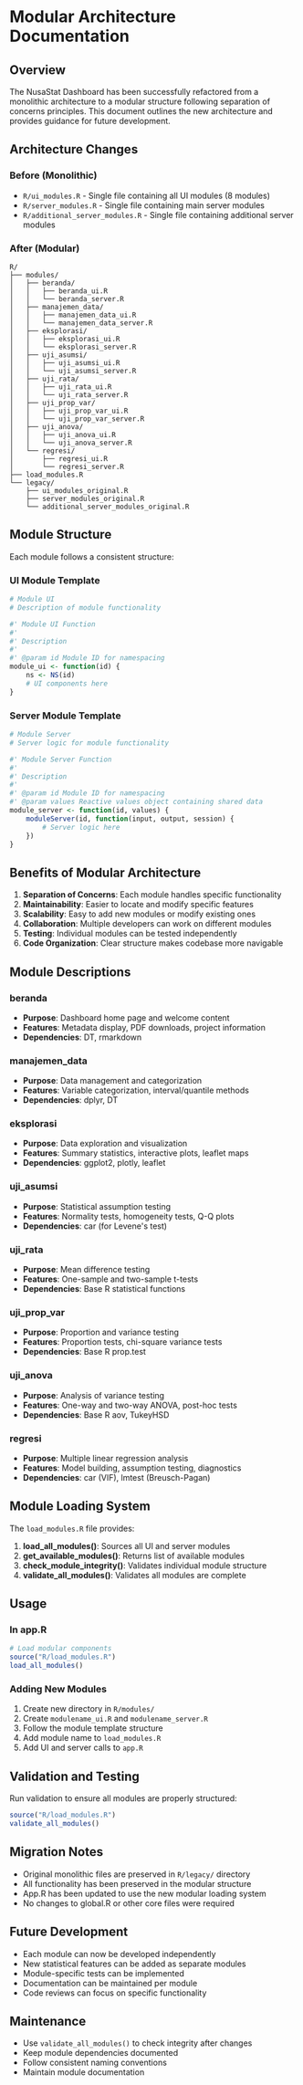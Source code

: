 # Modular Architecture Documentation

## Overview

The NusaStat Dashboard has been successfully refactored from a monolithic architecture to a modular structure following separation of concerns principles. This document outlines the new architecture and provides guidance for future development.

## Architecture Changes

### Before (Monolithic)
- `R/ui_modules.R` - Single file containing all UI modules (8 modules)
- `R/server_modules.R` - Single file containing main server modules 
- `R/additional_server_modules.R` - Single file containing additional server modules

### After (Modular)
```
R/
├── modules/
│   ├── beranda/
│   │   ├── beranda_ui.R
│   │   └── beranda_server.R
│   ├── manajemen_data/
│   │   ├── manajemen_data_ui.R
│   │   └── manajemen_data_server.R
│   ├── eksplorasi/
│   │   ├── eksplorasi_ui.R
│   │   └── eksplorasi_server.R
│   ├── uji_asumsi/
│   │   ├── uji_asumsi_ui.R
│   │   └── uji_asumsi_server.R
│   ├── uji_rata/
│   │   ├── uji_rata_ui.R
│   │   └── uji_rata_server.R
│   ├── uji_prop_var/
│   │   ├── uji_prop_var_ui.R
│   │   └── uji_prop_var_server.R
│   ├── uji_anova/
│   │   ├── uji_anova_ui.R
│   │   └── uji_anova_server.R
│   └── regresi/
│       ├── regresi_ui.R
│       └── regresi_server.R
├── load_modules.R
└── legacy/
    ├── ui_modules_original.R
    ├── server_modules_original.R
    └── additional_server_modules_original.R
```

## Module Structure

Each module follows a consistent structure:

### UI Module Template
```r
# Module UI
# Description of module functionality

#' Module UI Function
#' 
#' Description
#' 
#' @param id Module ID for namespacing
module_ui <- function(id) {
    ns <- NS(id)
    # UI components here
}
```

### Server Module Template
```r
# Module Server
# Server logic for module functionality

#' Module Server Function
#' 
#' Description
#' 
#' @param id Module ID for namespacing
#' @param values Reactive values object containing shared data
module_server <- function(id, values) {
    moduleServer(id, function(input, output, session) {
        # Server logic here
    })
}
```

## Benefits of Modular Architecture

1. **Separation of Concerns**: Each module handles specific functionality
2. **Maintainability**: Easier to locate and modify specific features
3. **Scalability**: Easy to add new modules or modify existing ones
4. **Collaboration**: Multiple developers can work on different modules
5. **Testing**: Individual modules can be tested independently
6. **Code Organization**: Clear structure makes codebase more navigable

## Module Descriptions

### beranda
- **Purpose**: Dashboard home page and welcome content
- **Features**: Metadata display, PDF downloads, project information
- **Dependencies**: DT, rmarkdown

### manajemen_data
- **Purpose**: Data management and categorization
- **Features**: Variable categorization, interval/quantile methods
- **Dependencies**: dplyr, DT

### eksplorasi
- **Purpose**: Data exploration and visualization
- **Features**: Summary statistics, interactive plots, leaflet maps
- **Dependencies**: ggplot2, plotly, leaflet

### uji_asumsi
- **Purpose**: Statistical assumption testing
- **Features**: Normality tests, homogeneity tests, Q-Q plots
- **Dependencies**: car (for Levene's test)

### uji_rata
- **Purpose**: Mean difference testing
- **Features**: One-sample and two-sample t-tests
- **Dependencies**: Base R statistical functions

### uji_prop_var
- **Purpose**: Proportion and variance testing
- **Features**: Proportion tests, chi-square variance tests
- **Dependencies**: Base R prop.test

### uji_anova
- **Purpose**: Analysis of variance testing
- **Features**: One-way and two-way ANOVA, post-hoc tests
- **Dependencies**: Base R aov, TukeyHSD

### regresi
- **Purpose**: Multiple linear regression analysis
- **Features**: Model building, assumption testing, diagnostics
- **Dependencies**: car (VIF), lmtest (Breusch-Pagan)

## Module Loading System

The `load_modules.R` file provides:

1. **load_all_modules()**: Sources all UI and server modules
2. **get_available_modules()**: Returns list of available modules
3. **check_module_integrity()**: Validates individual module structure
4. **validate_all_modules()**: Validates all modules are complete

## Usage

### In app.R
```r
# Load modular components
source("R/load_modules.R")
load_all_modules()
```

### Adding New Modules
1. Create new directory in `R/modules/`
2. Create `modulename_ui.R` and `modulename_server.R`
3. Follow the module template structure
4. Add module name to `load_modules.R`
5. Add UI and server calls to `app.R`

## Validation and Testing

Run validation to ensure all modules are properly structured:
```r
source("R/load_modules.R")
validate_all_modules()
```

## Migration Notes

- Original monolithic files are preserved in `R/legacy/` directory
- All functionality has been preserved in the modular structure
- App.R has been updated to use the new modular loading system
- No changes to global.R or other core files were required

## Future Development

- Each module can now be developed independently
- New statistical features can be added as separate modules
- Module-specific tests can be implemented
- Documentation can be maintained per module
- Code reviews can focus on specific functionality

## Maintenance

- Use `validate_all_modules()` to check integrity after changes
- Keep module dependencies documented
- Follow consistent naming conventions
- Maintain module documentation
